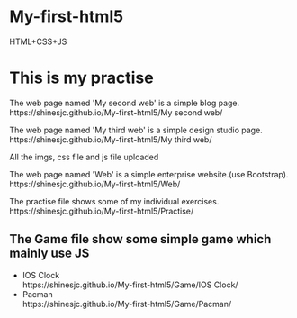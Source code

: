 # My-first-html5
HTML+CSS+JS
<h1>This is my practise</h1>
<p>The web page named 'My second web' is a simple blog page.<br/>https://shinesjc.github.io/My-first-html5/My second web/</p>
<p>The web page named 'My third web' is a simple design studio page.<br/>https://shinesjc.github.io/My-first-html5/My third web/</p>
<p>All the imgs, css file and js file uploaded</p>
<P>The web page named 'Web' is a simple enterprise website.(use Bootstrap).<br/>https://shinesjc.github.io/My-first-html5/Web/</p>
<p>The practise file shows some of my individual exercises.<br/>https://shinesjc.github.io/My-first-html5/Practise/</p>
<h2>The Game file show some simple game which mainly use JS</h2>
<ul>
  <li>IOS Clock<br/>https://shinesjc.github.io/My-first-html5/Game/IOS Clock/</li>
   <li>Pacman<br/>https://shinesjc.github.io/My-first-html5/Game/Pacman/</li>
</ul>
